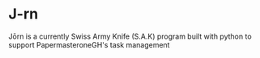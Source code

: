# J-rn
Jōrn is a currently Swiss Army Knife (S.A.K) program built with python to support PapermasteroneGH's task management
